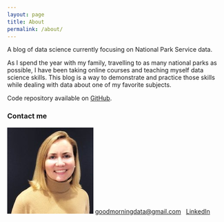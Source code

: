 ```yaml
---
layout: page
title: About
permalink: /about/
---
```


A blog of data science currently focusing on National Park Service data.

As I spend the year with my family, travelling to as many national parks as possible, I have been taking online courses and teaching myself data science skills. This blog is a way to demonstrate and practice those skills while dealing with data about one of my favorite subjects.

Code repository available on [GitHub](https://github.com/goodmorningdata/nps).

### Contact me

![](/assets/ace_200_200.jpg)
[goodmorningdata@gmail.com](mailto:goodmorningdata@gmail.com)
&nbsp;
[LinkedIn](https://www.linkedin.com/in/amy-corner-erwin-881577111/)
